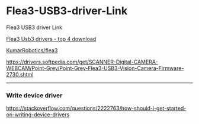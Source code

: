 # Flea3-USB3-driver-Link
Flea3 USB3 driver Link

[Flea3 Usb3 drivers - top 4 download](https://drivers.top4download.com/free-flea3-usb3/)

[KumarRobotics/flea3](https://github.com/KumarRobotics/flea3)

https://drivers.softpedia.com/get/SCANNER-Digital-CAMERA-WEBCAM/Point-Grey/Point-Grey-Flea3-USB3-Vision-Camera-Firmware-2730.shtml

---
### Write device driver

https://stackoverflow.com/questions/2222763/how-should-i-get-started-on-writing-device-drivers

